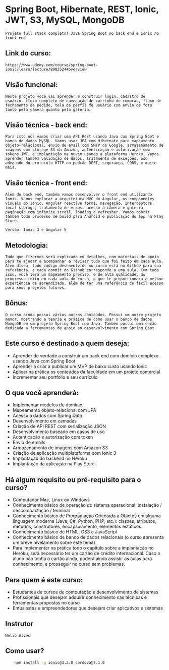 # Spring Boot, Hibernate, REST, Ionic, JWT, S3, MySQL, MongoDB

    Projeto full stack completo! Java Spring Boot no back end e Ionic no front end

## Link do curso:
    https://www.udemy.com/course/spring-boot-ionic/learn/lecture/8902524#overview

## Visão funcional:
    Neste projeto você vai aprender a construir login, cadastro de usuário, fluxo completo de navegação de carrinho de compras, fluxo de fechamento de pedido, tela de perfil de usuário com envio de foto tanto pela câmera quanto pela galeria.

## Visão técnica - back end:
    Para isto nós vamos criar uma API Rest usando Java com Spring Boot e banco de dados MySQL. Vamos usar JPA com Hibernate para mapeamento objeto-relacional, envio de email com SMTP da Google, armazenamento de imagens com storage S3 da Amazon, autenticação e autorização com tokens JWT, e implantação na nuvem usando a plataforma Heroku. Vamos aprender também validação de dados, tratamento de exceções, uso adequado do protocolo HTTP no padrão REST, segurança, CORS, e muito mais.

## Visão técnica - front end:
    Além do back end, também vamos desenvolver o front end utilizando Ionic. Vamos explorar a arquitetura MVC do Angular, os componentes visuais do Ionic, Angular reactive forms, navegação, interceptors, local storage, tratamento de erros, acesso à câmera e galeria, paginação com infinite scroll, loading e refresher. Vamos cobrir também todo processo de build para Android e publicação do app na Play Store.

    Versão: Ionic 3 e Angular 5

## Metodologia:
    Tudo que fizermos será explicado em detalhes, com materiais de apoio para te ajudar a acompanhar e revisar tudo que foi feito em cada aula. Além disso, todo código desenvolvido no curso está no Github para sua referência, e cada commit do Github corresponde a uma aula. Com tudo isso, você terá um mapeamento preciso, e de alta qualidade, do progresso feito em cada aula do curso, o que te proporcionará a melhor experiência de aprendizado, além de ter uma referência de fácil acesso para seus projetos futuros.

## Bônus:
    O curso ainda possui vários outros conteúdos. Possui um outro projeto menor, mostrando a teoria e prática de como usar o banco de dados MongoDB em um projeto Spring Boot com Java. Também possui uma seção dedicada a ferramentas de apoio ao desenvolvimento com Spring Boot. 

## Este curso é destinado a quem deseja:

- Aprender de verdade a construir um back end com domínio complexo usando Java com Spring Boot
- Aprender a criar a publicar um MVP de baixo custo usando Ionic
- Aplicar na prática os conteúdos da faculdade em um projeto comercial
- Incrementar seu portfolio e seu currículo

## O que você aprenderá:
- Implementar modelos de domínio
- Mapeamento objeto-relacional com JPA
- Acesso a dados com Spring Data
- Desenvolvimento em camadas
- Criação de API REST com serialização JSON
- Desenvolvimento baseado em casos de uso
- Autenticação e autorização com token
- Envio de emails
- Armazenamento de imagens com Amazon S3
- Criação de aplicação multiplataforma com Ionic 3
- Implantação do backend no Heroku
- Implantação da aplicação na Play Store

## Há algum requisito ou pré-requisito para o curso?
- Computador Mac, Linux ou Windows
- Conhecimento básico de operação do sistema operacional: instalação / descompactação / terminal
- Conhecimento básico de Programação Orientada a Objetos em alguma linguagem moderna (Java, C#, Python, PHP, etc.): classes, atributos, métodos, construtores, encapsulamento, elementos estáticos.
- Conhecimento básico de HTML, CSS e JavaScript
- Conhecimento básico de banco de dados relacionais (o curso apresenta um breve nivelamento sobre este tema)
- Para implementar na prática todo o capítulo sobre a implantação no Heroku, será necessário ter um cartão de crédito internacional. Caso o aluno não tenha o cartão ainda, poderá ainda assistir as aulas para conhecimento, e prosseguir no curso sem problemas.

## Para quem é este curso:
- Estudantes de cursos de computação e desenvolvimento de sistemas
- Profissionais que desejam adquirir conhecimento nas técnicas e ferramentas propostas no curso
- Entusiastas e empreendedores que desejam criar aplicativos e sistemas

## Instrutor

    Nelio Alves

## Como usar?
```bash
    npm install -g ionic@3.2.0 cordova@7.1.0
```

